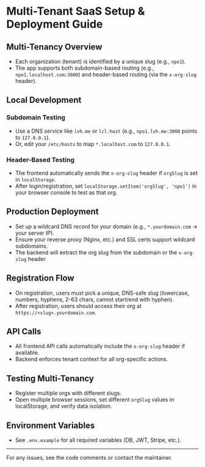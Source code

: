 # Multi-Tenant SaaS Setup & Deployment Guide

## Multi-Tenancy Overview
- Each organization (tenant) is identified by a unique slug (e.g., `npo1`).
- The app supports both subdomain-based routing (e.g., `npo1.localhost.com:3000`) and header-based routing (via the `x-org-slug` header).

## Local Development
### Subdomain Testing
- Use a DNS service like `lvh.me` or `lcl.host` (e.g., `npo1.lvh.me:3000` points to `127.0.0.1`).
- Or, edit your `/etc/hosts` to map `*.localhost.com` to `127.0.0.1`.

### Header-Based Testing
- The frontend automatically sends the `x-org-slug` header if `orgSlug` is set in `localStorage`.
- After login/registration, set `localStorage.setItem('orgSlug', 'npo1')` in your browser console to test as that org.

## Production Deployment
- Set up a wildcard DNS record for your domain (e.g., `*.yourdomain.com` → your server IP).
- Ensure your reverse proxy (Nginx, etc.) and SSL certs support wildcard subdomains.
- The backend will extract the org slug from the subdomain or the `x-org-slug` header.

## Registration Flow
- On registration, users must pick a unique, DNS-safe slug (lowercase, numbers, hyphens, 2-63 chars, cannot start/end with hyphen).
- After registration, users should access their org at `https://<slug>.yourdomain.com`.

## API Calls
- All frontend API calls automatically include the `x-org-slug` header if available.
- Backend enforces tenant context for all org-specific actions.

## Testing Multi-Tenancy
- Register multiple orgs with different slugs.
- Open multiple browser sessions, set different `orgSlug` values in localStorage, and verify data isolation.

## Environment Variables
- See `.env.example` for all required variables (DB, JWT, Stripe, etc.).

---
For any issues, see the code comments or contact the maintainer.
